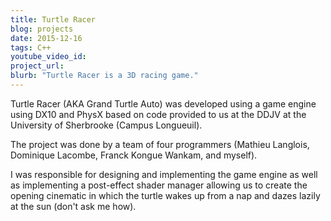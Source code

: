 ```yaml
---
title: Turtle Racer
blog: projects
date: 2015-12-16
tags: C++
youtube_video_id:
project_url:
blurb: "Turtle Racer is a 3D racing game."
---
```

Turtle Racer (AKA Grand Turtle Auto) was developed using a game engine using DX10 and PhysX based on code provided to us at the DDJV at the University of Sherbrooke (Campus Longueuil).

The project was done by a team of four programmers (Mathieu Langlois, Dominique Lacombe, Franck Kongue Wankam, and myself).

I was responsible for designing and implementing the game engine as well as implementing a post-effect shader manager allowing us to create the opening cinematic in which the turtle wakes up from a nap and dazes lazily at the sun (don't ask me how).
